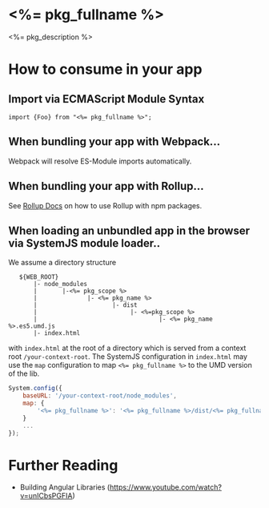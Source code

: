 # <%= pkg_fullname %>

<%= pkg_description %>

# How to consume in your app

## Import via ECMAScript Module Syntax

```
import {Foo} from "<%= pkg_fullname %>";
```

## When bundling your app with Webpack...

Webpack will resolve ES-Module imports automatically.

## When bundling your app with Rollup...

See [Rollup Docs](https://rollupjs.org/#using-rollup-with-npm) on how to use Rollup with npm packages.

## When loading an unbundled app in the browser via SystemJS module loader..

We assume a directory structure
```
   ${WEB_ROOT}
       |- node_modules
       |       |-<%= pkg_scope %>
       |              |- <%= pkg_name %>
       |                     |- dist
       |                          |- <%=pkg_scope %>
       |                                  |- <%= pkg_name %>.es5.umd.js
       |- index.html
```
with `index.html` at the root of a directory which is served from a
context root `/your-context-root`.  The SystemJS configuration in `index.html`
may use the `map` configuration to map `<%= pkg_fullname %>` to the UMD version
of the lib.

```javascript
System.config({
    baseURL: '/your-context-root/node_modules',
    map: {
        '<%= pkg_fullname %>': '<%= pkg_fullname %>/dist/<%= pkg_fullname %>.es5.umd.js'
    }
    ...
});
```

# Further Reading
- Building Angular Libraries (https://www.youtube.com/watch?v=unICbsPGFIA)
